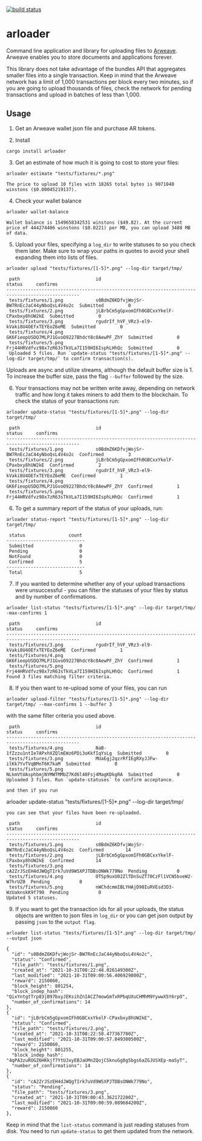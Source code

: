 [![build status](https://github.com/CalebEverett/arloader/actions/workflows/build.yml/badge.svg)](https://github.com/CalebEverett/arloader/actions/workflows/build.yml)

# arloader

Command line application and library for uploading files to [Arweave](https://www.arweave.org/). Arweave enables you to store documents and applications forever.

This library does not take advantage of the bundles API that aggregates smaller files into a single transaction. Keep in mind that the Arweave network has a limit
of 1,000 transactions per block every two minutes, so if you are going to upload thousands of files, check the network for pending transactions and upload in batches
of less than 1,000.

## Usage

1. Get an Arweave wallet json file and purchase AR tokens.

2. Install
```
cargo install arloader
```

3. Get an estimate of how much it is going to cost to store your files:

```
arloader estimate "tests/fixtures/*.png"
```

```
The price to upload 10 files with 18265 total bytes is 9071040 winstons ($0.00045219137).
```
4. Check your wallet balance
```
arloader wallet-balance
```
```
Wallet balance is 1549658342531 winstons ($49.82). At the current price of 444274406 winstons ($0.0221) per MB, you can upload 3488 MB of data.
```
5. Upload your files, specifying a `log_dir` to write statuses to so you check them later. Make sure to wrap your paths in quotes to avoid your shell expanding them into lists of files.
```
arloader upload "tests/fixtures/[1-5]*.png" --log-dir target/tmp/
```

```
 path                            id                                           status     confirms
-------------------------------------------------------------------------------------------------
 tests/fixtures/1.png            s0BdmZ6KDfvjWojSr-BW7RnEcJaC44yNboQsL4V4o2c  Submitted         0
 tests/fixtures/2.png            jLBrbCm5gGpxomIFh0GBCxxYkelF-CPaxbxy8hUW2kE  Submitted         0
 tests/fixtures/3.png            rgudrIf_hVF_VRz3-el9-kVaki8U4OEfxTEYEoZ6eME  Submitted         0
 tests/fixtures/4.png            GK6FieopUSDQ7MLPJ1GvoO9227BhdcY8c0AewPF_ZhY  Submitted         0
 tests/fixtures/5.png            Frj44HRVdfvz98x7zR63sTkVLa7I159HI6IsphLHhQc  Submitted         0
 Uploaded 5 files. Run `update-status "tests/fixtures/[1-5]*.png" --log-dir target/tmp/` to confirm transaction(s).
 ```

Uploads are async and utilize streams, although the default buffer size is 1. To increase the buffer size, pass the flag `--buffer` followed by the size.

6. Your transactions may not be written write away, depending on network traffic and how long it takes miners to add them to the blockchain. To check the status of your transactions run:

```
arloader update-status "tests/fixtures/[1-5]*.png" --log-dir target/tmp/
```
```
 path                            id                                           status     confirms
-------------------------------------------------------------------------------------------------
 tests/fixtures/1.png            s0BdmZ6KDfvjWojSr-BW7RnEcJaC44yNboQsL4V4o2c  Confirmed         3
 tests/fixtures/2.png            jLBrbCm5gGpxomIFh0GBCxxYkelF-CPaxbxy8hUW2kE  Confirmed         2
 tests/fixtures/3.png            rgudrIf_hVF_VRz3-el9-kVaki8U4OEfxTEYEoZ6eME  Confirmed         1
 tests/fixtures/4.png            GK6FieopUSDQ7MLPJ1GvoO9227BhdcY8c0AewPF_ZhY  Confirmed         1
 tests/fixtures/5.png            Frj44HRVdfvz98x7zR63sTkVLa7I159HI6IsphLHhQc  Confirmed         1
 ```

6. To get a summary report of the status of your uploads, run:
```
arloader status-report "tests/fixtures/[1-5]*.png" --log-dir target/tmp/
```
```
 status                count
-----------------------------
 Submitted                 0
 Pending                   0
 NotFound                  0
 Confirmed                 5
-----------------------------
 Total                     5
 ```

7. If you wanted to determine whether any of your upload transactions were unsuccessful - you can filter the statuses of your files by status and by number of confirmations.

```
arloader list-status "tests/fixtures/[1-5]*.png" --log-dir target/tmp/ -max-confirms 1
```

```
 path                            id                                           status     confirms
-------------------------------------------------------------------------------------------------
 tests/fixtures/3.png            rgudrIf_hVF_VRz3-el9-kVaki8U4OEfxTEYEoZ6eME  Confirmed         1
 tests/fixtures/4.png            GK6FieopUSDQ7MLPJ1GvoO9227BhdcY8c0AewPF_ZhY  Confirmed         1
 tests/fixtures/5.png            Frj44HRVdfvz98x7zR63sTkVLa7I159HI6IsphLHhQc  Confirmed         1
Found 3 files matching filter criteria.
```

8. If you then want to re-upload some of your files, you can run 
```
arloader upload-filter "tests/fixtures/[1-5]*.png" --log-dir target/tmp/ --max-confirms 1 --buffer 3
```
with the same filter criteria you used above.
```
 path                            id                                           status     confirms
-------------------------------------------------------------------------------------------------
 tests/fixtures/4.png            NaB-1fZzzu1ntIe7APxhXZQlmEWz6PDi3oKkfIqYsLg  Submitted         0
 tests/fixtures/3.png            MUaEgj2qzrRfIEgRXyJJFw-ilKk7YvTVqBMnT6K7kaM  Submitted         0
 tests/fixtures/5.png            NLkmVtUAsphbmjNYMWTMMbZ7Kd6l40Fsj4MagKDkgRA  Submitted         0
Uploaded 3 files. Run `update-statuses` to confirm acceptance.

and then if you run 
```
arloader update-status "tests/fixtures/[1-5]*.png" --log-dir target/tmp/
```
you can see that your files have been re-uploaded.
```
```
 path                            id                                           status     confirms
-------------------------------------------------------------------------------------------------
 tests/fixtures/1.png            s0BdmZ6KDfvjWojSr-BW7RnEcJaC44yNboQsL4V4o2c  Confirmed        14
 tests/fixtures/2.png            jLBrbCm5gGpxomIFh0GBCxxYkelF-CPaxbxy8hUW2kE  Confirmed        14
 tests/fixtures/3.png            cA2ZrJSzEH4dJWQgTIrk7uVd9WSXPJTDBsONWk779No  Pending           0
 tests/fixtures/4.png            OTSp9uxU02ZlTDnSuZT70CzFl1VCN5bveW2-W7hrUZ0  Pending           0
 tests/fixtures/5.png            nWChdcmmIBLYHAjD90IuRVEsd3D3-WzUaknskK9f790  Pending           0
Updated 5 statuses.
```
9. If you want to get the transaction ids for all your uploads, the status objects are written to json files in `log_dir` or you can get json output by passing `json` to the `output flag`.

```
arloader list-status "tests/fixtures/[1-5]*.png" --log-dir target/tmp/ --output json
```

```
{
  "id": "s0BdmZ6KDfvjWojSr-BW7RnEcJaC44yNboQsL4V4o2c",
  "status": "Confirmed",
  "file_path": "tests/fixtures/1.png",
  "created_at": "2021-10-31T08:22:48.026149300Z",
  "last_modified": "2021-10-31T09:00:56.406929800Z",
  "reward": 2150860,
  "block_height": 801254,
  "block_indep_hash": "QixYntgtTrp83jB97bxyJEKsihZnIACZ7mowGmTxRPbqUXuCHMhM9YywwX5Y6rpO",
  "number_of_confirmations": 14
},
{
  "id": "jLBrbCm5gGpxomIFh0GBCxxYkelF-CPaxbxy8hUW2kE",
  "status": "Confirmed",
  "file_path": "tests/fixtures/2.png",
  "created_at": "2021-10-31T08:22:50.477367700Z",
  "last_modified": "2021-10-31T09:00:57.849300500Z",
  "reward": 2150860,
  "block_height": 801255,
  "block_indep_hash": "4qPA3zuROGZ6HKkjf7YtUJxyEBJaUMnZQojCSknuGg8g5bgs6aZGJUSXEp-maSyT",
  "number_of_confirmations": 14
},
{
  "id": "cA2ZrJSzEH4dJWQgTIrk7uVd9WSXPJTDBsONWk779No",
  "status": "Pending",
  "file_path": "tests/fixtures/3.png",
  "created_at": "2021-10-31T09:00:43.362172200Z",
  "last_modified": "2021-10-31T09:00:59.089684200Z",
  "reward": 2150860
},
```

Keep in mind that the `list-status` command is just reading statuses from disk. You need to run `update-status` to get them updated from the network.